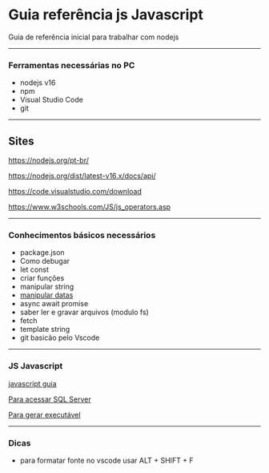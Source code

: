 # Guia referência js Javascript
Guia de referência inicial para trabalhar com nodejs


---
### Ferramentas necessárias no PC
* nodejs v16
* npm
* Visual Studio Code
* git

---
## Sites
https://nodejs.org/pt-br/

https://nodejs.org/dist/latest-v16.x/docs/api/

https://code.visualstudio.com/download

https://www.w3schools.com/JS/js_operators.asp

---
### Conhecimentos básicos necessários
* package.json
* Como debugar
* let const
* criar funções
* manipular string
*  <a href="https://github.com/GeeksB15/guia-referencia-js/blob/main/datas.md">manipular datas</a>
* async await promise
* saber ler e gravar arquivos (modulo fs)
* fetch
* template string
* git basicão pelo Vscode
---
### JS Javascript
<a href="https://github.com/GeeksB15/guia-referencia-js/blob/main/js.md">javascript guia</a>

<a href="https://github.com/GeeksB15/guia-referencia-js/blob/main/mssql.md">Para acessar SQL Server</a>

<a href="https://github.com/GeeksB15/guia-referencia-js/blob/main/pkg.md">Para gerar executável</a>

---
### Dicas
* para formatar fonte no vscode usar ALT + SHIFT + F







